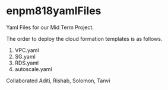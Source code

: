 # enpm818yamlFiles
Yaml Files for our Mid Term Project.

The order to deploy the cloud formation templates is as follows.
1. VPC.yaml
2. SG.yaml
3. RDS.yaml
4. autoscale.yaml

Collaborated Aditi, Rishab, Solomon, Tanvi
   
